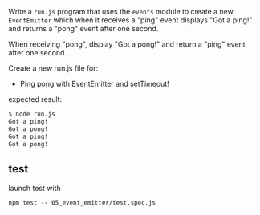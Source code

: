 Write a `run.js` program that uses the `events` module to create a new `EventEmitter` which when it receives a "ping" event displays "Got a ping!" and returns a "pong" event after one second.

When receiving "pong", display "Got a pong!" and return a "ping" event after one second.

Create a new run.js file for:
* Ping pong with EventEmitter and setTimeout!

expected result:

```bash
$ node run.js
Got a ping!
Got a pong!
Got a ping!
Got a pong!
```


## test

launch test with

```
npm test -- 05_event_emitter/test.spec.js
```
